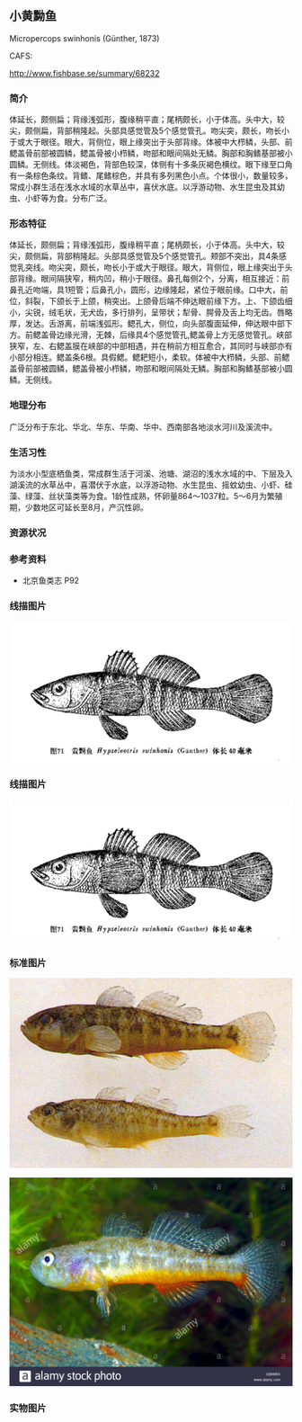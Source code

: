 ## 小黄黝鱼

Micropercops swinhonis  (Günther, 1873)

CAFS:

<http://www.fishbase.se/summary/68232>

### 简介

体延长，颇侧扁；背缘浅弧形，腹缘稍平直；尾柄颇长，小于体高。头中大，较尖，颇侧扁，背部稍隆起。头部具感觉管及5个感觉管孔。吻尖突，颇长，吻长小于或大于眼径。眼大，背侧位，眼上缘突出于头部背缘。体被中大栉鳞，头部、前鳃盖骨前部被圆鳞，鳃盖骨被小栉鳞，吻部和眼间隔处无鳞。胸部和胸鳍基部被小圆鳞。无侧线。体淡褐色，背部色较深，体侧有十多条灰褐色横纹。眼下缘至口角有一条棕色条纹。背鳍、尾鳍棕色，并具有多列黑色小点。个体很小，数量较多，常成小群生活在浅水水域的水草丛中，喜伏水底。以浮游动物、水生昆虫及其幼虫、小虾等为食。分布广泛。

### 形态特征

体延长，颇侧扁；背缘浅弧形，腹缘稍平直；尾柄颇长，小于体高。头中大，较尖，颇侧扁，背部稍隆起。头部具感觉管及5个感觉管孔。颊部不突出，具4条感觉乳突线。吻尖突，颇长，吻长小于或大于眼径。眼大，背侧位，眼上缘突出于头部背缘。眼间隔狭窄，稍内凹，稍小于眼径。鼻孔每侧2个，分离，相互接近：前鼻孔近吻端，具1短管；后鼻孔小，圆形，边缘隆起，紧位于眼前缘。口中大，前位，斜裂，下颌长于上颌，稍突出。上颌骨后端不伸达眼前缘下方。上、下颌齿细小，尖锐，绒毛状，无犬齿，多行排列，呈带状；犁骨、腭骨及舌上均无齿。唇略厚，发达。舌游离，前端浅弧形。鳃孔大，侧位，向头部腹面延伸，伸达眼中部下方。前鳃盖骨边缘光滑，无棘，后缘具4个感觉管孔,鳃盖骨上方无感觉管孔。峡部狭窄，左、右鳃盖膜在峡部的中部相遇，并在稍前方相互愈合，其同时与峡部亦有小部分相连。鳃盖条6根。具假鳃。鳃耙短小，柔软。体被中大栉鳞，头部、前鳃盖骨前部被圆鳞，鳃盖骨被小栉鳞，吻部和眼间隔处无鳞。胸部和胸鳍基部被小圆鳞。无侧线。

### 地理分布

广泛分布于东北、华北、华东、华南、华中、西南部各地淡水河川及溪流中。

### 生活习性

为淡水小型底栖鱼类，常成群生活于河溪、池塘、湖沼的浅水水域的中、下层及入湖溪流的水草丛中，喜潜伏于水底，以浮游动物、水生昆虫、摇蚊幼虫、小虾、硅藻、绿藻、丝状藻类等为食。1龄性成熟，怀卵量864～1037粒。5～6月为繁殖期，少数地区可延长至8月，产沉性卵。

### 资源状况

### 参考资料

- 北京鱼类志 P92

### 线描图片

![图片](photos/小黄黝鱼.jpg)

### 线描图片

![图片](photos/小黄黝鱼.jpg)

### 标准图片

![图片](photos/小黄黝鱼A.jpg)

![图片](photos/小黄黝鱼B.jpg)

### 实物图片

